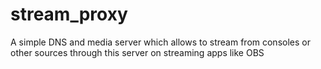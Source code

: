 # stream_proxy
A simple DNS and media server which allows to stream from consoles or other sources through this server on streaming apps like OBS
